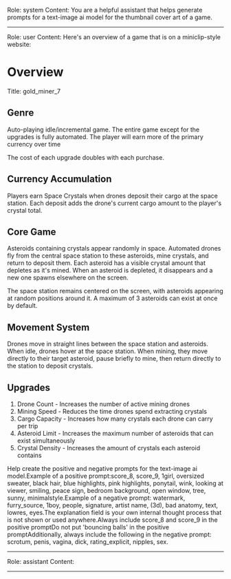 Role: system
Content: You are a helpful assistant that helps generate prompts for a text-image ai model for the thumbnail cover art of a game.
__________________
Role: user
Content: Here's an overview of a game that is on a miniclip-style website:
# Overview
Title: gold_miner_7

## Genre
Auto-playing idle/incremental game. The entire game except for the upgrades is fully automated. The player will earn more of the primary currency over time

The cost of each upgrade doubles with each purchase.

## Currency Accumulation
Players earn Space Crystals when drones deposit their cargo at the space station. Each deposit adds the drone's current cargo amount to the player's crystal total.

## Core Game
Asteroids containing crystals appear randomly in space. Automated drones fly from the central space station to these asteroids, mine crystals, and return to deposit them. Each asteroid has a visible crystal amount that depletes as it's mined. When an asteroid is depleted, it disappears and a new one spawns elsewhere on the screen.

The space station remains centered on the screen, with asteroids appearing at random positions around it. A maximum of 3 asteroids can exist at once by default.

## Movement System
Drones move in straight lines between the space station and asteroids. When idle, drones hover at the space station. When mining, they move directly to their target asteroid, pause briefly to mine, then return directly to the station to deposit crystals.

## Upgrades
1. Drone Count - Increases the number of active mining drones
2. Mining Speed - Reduces the time drones spend extracting crystals
3. Cargo Capacity - Increases how many crystals each drone can carry per trip
4. Asteroid Limit - Increases the maximum number of asteroids that can exist simultaneously
5. Crystal Density - Increases the amount of crystals each asteroid contains

Help create the positive and negative prompts for the text-image ai model.Example of a positive prompt:score_8, score_9, 1girl, oversized sweater, black hair, blue highlights, pink highlights, ponytail, wink, looking at viewer, smiling, peace sign, bedroom background, open window, tree, sunny, minimalstyle.Example of a negative prompt: watermark, furry_source, 1boy, people, signature, artist name, (3d), bad anatomy, text, lowres, eyes.The explanation field is your own internal thought process that is not shown or used anywhere.Always include score_8 and score_9 in the positive promptDo not put 'bouncing balls' in the positive promptAdditionally, always include the following in the negative prompt: scrotum, penis, vagina, dick, rating_explicit, nipples, sex.
__________________
Role: assistant
Content: 
__________________
